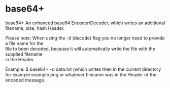 # base64+
base64+ An enhanced base64 Encoder/Decoder, which writes an additional filename, size, hash Header.

Please note: When using the -d (decode) flag you no longer need to provide a file name for the  
file to been decoded, because it will automatically write the file with the supplied filename  
in the Header.

Example: $ base64+ -d data.txt (which writes then in the current directory for example example.png
or whatever filename was in the Header of the encoded message.

